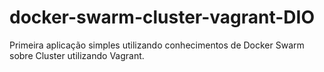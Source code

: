 # docker-swarm-cluster-vagrant-DIO
Primeira aplicação simples utilizando conhecimentos de Docker Swarm sobre Cluster utilizando Vagrant.
